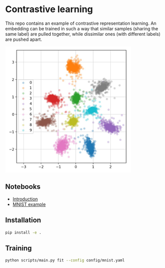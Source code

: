 # Contrastive learning

This repo contains an example of contrastive representation learning.
An embedding can be trained in such a way that similar samples (sharing the same label)
are pulled together, while dissimilar ones (with different labels) are pushed apart.

<p>
  <img src="assets/mnist_embeddings.jpg" alt="2D embeddings of the MNIST test dataset" title="MNIST test set embeddings" height="400">
</p>


## Notebooks

- [Introduction](notebooks/intro.ipynb)
- [MNIST example](notebooks/mnist.ipynb)


## Installation

```bash
pip install -e .
```


## Training

```bash
python scripts/main.py fit --config config/mnist.yaml
```
